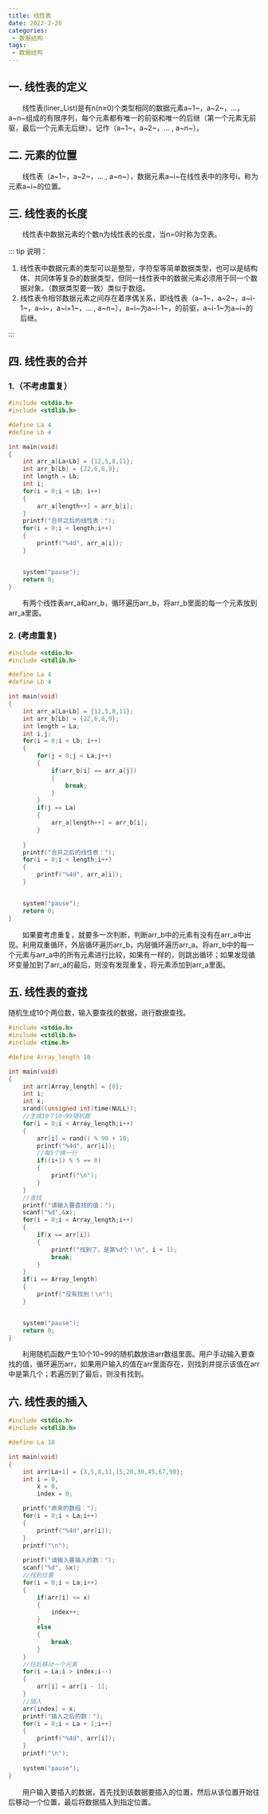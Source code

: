 ```yaml
---
title: 线性表
date: 2022-2-26
categories: 
 - 数据结构
tags: 
 - 数据结构
---
```


## 一. 线性表的定义

<p style="text-indent: 2em">线性表(liner_List)是有n(n≥0)个类型相同的数据元素a~1~，a~2~，...，a~n~组成的有限序列，每个元素都有唯一的前驱和唯一的后继（第一个元素无前驱，最后一个元素无后继）。记作（a~1~，a~2~，... , a~n~）。</p>

## 二. 元素的位置

<p style="text-indent: 2em">线性表（a~1~，a~2~，... , a~n~），数据元素a~i~在线性表中的序号i，称为元素a~i~的位置。</p>

## 三. 线性表的长度

<p style="text-indent: 2em">线性表中数据元素的个数n为线性表的长度，当n=0时称为空表。</p>

::: tip 说明：

1. 线性表中数据元素的类型可以是整型，字符型等简单数据类型，也可以是结构体、共同体等复杂的数据类型，但同一线性表中的数据元素必须用于同一个数据对象。（数据类型要一致）类似于数组。
2. 线性表令相邻数据元素之间存在着序偶关系，即线性表（a~1~，a~2~，a~i-1~，a~i~，a~i+1~，... , a~n~），a~i~为a~i-1~，的前驱，a~i-1~为a~i~的后继。

:::

## 四. 线性表的合并

### 1.（不考虑重复）

```c
#include <stdio.h>
#include <stdlib.h>

#define La 4
#define Lb 4

int main(void)
{
	int arr_a[La+Lb] = {12,5,8,11};
	int arr_b[Lb] = {22,6,8,9};
	int length = Lb;
	int i;
	for(i = 0;i < Lb; i++)
	{
		arr_a[length++] = arr_b[i];
	}
	printf("合并之后的线性表：");
	for(i = 0;i < length;i++)
	{
		printf("%4d", arr_a[i]);
	}


	system("pause");
	return 0;
}
```

<p style="text-indent: 2em">有两个线性表arr_a和arr_b，循环遍历arr_b，将arr_b里面的每一个元素放到arr_a里面。</p>

### 2. (考虑重复)

```c
#include <stdio.h>
#include <stdlib.h>

#define La 4
#define Lb 4

int main(void)
{
	int arr_a[La+Lb] = {12,5,8,11};
	int arr_b[Lb] = {22,6,8,9};
	int length = La;
	int i,j;
	for(i = 0;i < Lb; i++)
	{	
		for(j = 0;j < La;j++)
		{
			if(arr_b[i] == arr_a[j])
			{
				break;
			}
		}
		if(j == La)
		{
			arr_a[length++] = arr_b[i]; 
		}
		
	}
	printf("合并之后的线性表：");
	for(i = 0;i < length;i++)
	{
		printf("%4d", arr_a[i]);
	}


	system("pause");
	return 0;
}

```

<p style="text-indent: 2em">如果要考虑重复，就要多一次判断，判断arr_b中的元素有没有在arr_a中出现。利用双重循环，外层循环遍历arr_b，内层循环遍历arr_a。将arr_b中的每一个元素与arr_a中的所有元素进行比较，如果有一样的，则跳出循环；如果发现循环变量加到了arr_a的最后，则没有发现重复，将元素添加到arr_a里面。</p>

## 五. 线性表的查找

随机生成10个两位数，输入要查找的数据，进行数据查找。

```c
#include <stdio.h>
#include <stdlib.h>
#include <time.h>

#define Array_length 10

int main(void)
{
	int arr[Array_length] = {0};
	int i;
	int x;
	srand((unsigned int)time(NULL));
	//生成10个10~99随机数
	for(i = 0;i < Array_length;i++)
	{
		arr[i] = rand() % 90 + 10;
		printf("%4d", arr[i]);
		//每5个换一行
		if((i+1) % 5 == 0)
		{
			printf("\n");
		}
	}
	//查找
	printf("请输入要查找的值：");
	scanf("%d",&x);
	for(i = 0;i < Array_length;i++)
	{
		if(x == arr[i])
		{
			printf("找到了，是第%d个！\n", i + 1);
			break;
		}
	}
	if(i == Array_length)
	{
		printf("没有找到！\n");
	}


	system("pause");
	return 0;
}

```

<p style="text-indent:2em">利用随机函数产生10个10~99的随机数放进arr数组里面。用户手动输入要查找的值，循环遍历arr，如果用户输入的值在arr里面存在，则找到并提示该值在arr中是第几个；若遍历到了最后，则没有找到。</p>

## 六. 线性表的插入

```c
#include <stdio.h>
#include <stdlib.h>

#define La 10

int main(void)
{
	int arr[La+1] = {3,5,8,11,15,20,30,45,67,90};
	int i = 0,
		x = 0,
		index = 0;

	printf("原来的数组：");
	for(i = 0;i < La;i++)
	{
		printf("%4d",arr[i]);
	}
	printf("\n");
	
	printf("请输入要插入的数：");
	scanf("%d", &x);
	//找到位置
	for(i = 0;i < La;i++)
	{
		if(arr[i] <= x)
		{	
			index++;
		}
		else
		{
			break;
		}
	}
	//往后移动一个元素
	for(i = La;i > index;i--)
	{
		arr[i] = arr[i - 1];
	}
	//插入
	arr[index] = x;
	printf("插入之后的数：");
	for(i = 0;i < La + 1;i++)
	{
		printf("%4d", arr[i]);
	}
	printf("\n");
	
	system("pause");
}
```

<p style="text-indent:2em">用户输入要插入的数据，首先找到该数据要插入的位置，然后从该位置开始往后移动一个位置，最后将数据插入到指定位置。</p>
